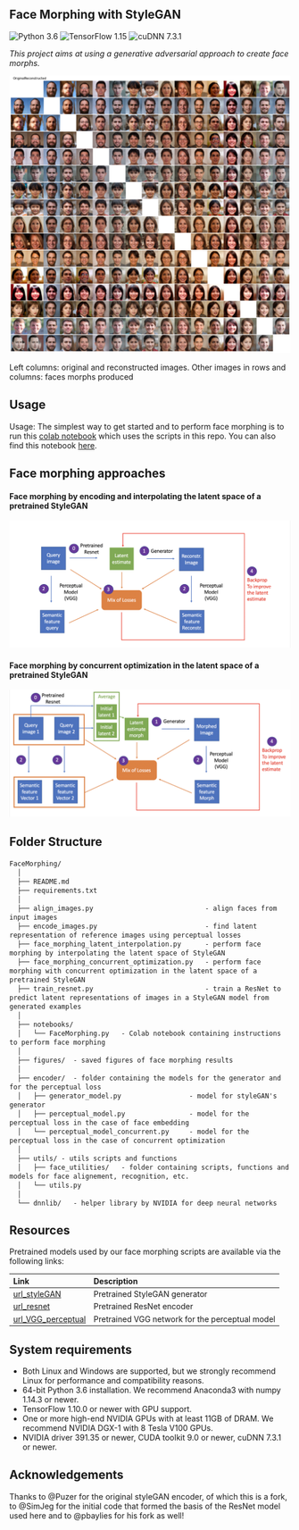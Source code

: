## Face Morphing with StyleGAN
![Python 3.6](https://img.shields.io/badge/python-3.6-green.svg?style=plastic)
![TensorFlow 1.15](https://img.shields.io/badge/tensorflow-1.10-green.svg?style=plastic)
![cuDNN 7.3.1](https://img.shields.io/badge/cudnn-7.3.1-green.svg?style=plastic)

*This project aims at using a generative adversarial approach to create face morphs.*

![Example image](figures/face_morph_1.png)

Left columns: original and reconstructed images. Other images in rows and columns: faces morphs produced  

## Usage
Usage: The simplest way to get started and to perform face morphing is to run this [colab notebook](https://colab.research.google.com/drive/1NJkGIgRTbeJ2754fuDNhf-RtUjV6nzkv) which uses the scripts in this repo.
You can also find this notebook [here](https://github.com/antoinedandi/FaceMorphing/blob/master/notebooks/FaceMorphing.ipynb).


## Face morphing approaches

#### Face morphing by encoding and interpolating the latent space of a pretrained StyleGAN
![Face morphing by latent space interpolation](figures/latent_interpolation.png)

#### Face morphing by concurrent optimization in the latent space of a pretrained StyleGAN
![Face morphing by concurrent optimization in latent space](figures/concurrent_optimization.png)

## Folder Structure

```
FaceMorphing/
  │
  ├── README.md
  ├── requirements.txt
  │
  ├── align_images.py                            - align faces from input images
  ├── encode_images.py                           - find latent representation of reference images using perceptual losses
  ├── face_morphing_latent_interpolation.py      - perform face morphing by interpolating the latent space of StyleGAN
  ├── face_morphing_concurrent_optimization.py   - perform face morphing with concurrent optimization in the latent space of a pretrained StyleGAN
  ├── train_resnet.py                            - train a ResNet to predict latent representations of images in a StyleGAN model from generated examples
  │
  ├── notebooks/
  │   └── FaceMorphing.py   - Colab notebook containing instructions to perform face morphing
  │
  ├── figures/  - saved figures of face morphing results
  │
  ├── encoder/  - folder containing the models for the generator and for the perceptual loss
  │   ├── generator_model.py                 - model for styleGAN's generator
  │   ├── perceptual_model.py                - model for the perceptual loss in the case of face embedding
  │   └── perceptual_model_concurrent.py     - model for the perceptual loss in the case of concurrent optimization
  │
  ├── utils/ - utils scripts and functions
  │   ├── face_utilities/   - folder containing scripts, functions and models for face alignement, recognition, etc.
  │   └── utils.py 
  │
  └── dnnlib/   - helper library by NVIDIA for deep neural networks
```

## Resources

Pretrained models used by our face morphing scripts are available via the following links:

| Link                              | Description
| :--------------                   | :----------
| [url_styleGAN](https://drive.google.com/uc?export=download&id=1Ru1kpacSvmheTHP7evEGHEegXZjeTaoi)       | Pretrained StyleGAN generator
| [url_resnet](https://drive.google.com/uc?id=1aT59NFy9-bNyXjDuZOTMl0qX0jmZc6Zb)                         | Pretrained ResNet encoder
| [url_VGG_perceptual](https://drive.google.com/uc?export=download&id=1poMANPSNDHALZRuaqJGrl1EVOP1WNjLv) | Pretrained VGG network for the perceptual model


## System requirements

* Both Linux and Windows are supported, but we strongly recommend Linux for performance and compatibility reasons.
* 64-bit Python 3.6 installation. We recommend Anaconda3 with numpy 1.14.3 or newer.
* TensorFlow 1.10.0 or newer with GPU support.
* One or more high-end NVIDIA GPUs with at least 11GB of DRAM. We recommend NVIDIA DGX-1 with 8 Tesla V100 GPUs.
* NVIDIA driver 391.35 or newer, CUDA toolkit 9.0 or newer, cuDNN 7.3.1 or newer.


## Acknowledgements

Thanks to @Puzer for the original styleGAN encoder, of which this is a fork, to @SimJeg for the initial code that formed the basis of the ResNet model used here and to @pbaylies for his fork as well!
